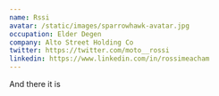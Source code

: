 ```yaml
---
name: Rssi
avatar: /static/images/sparrowhawk-avatar.jpg
occupation: Elder Degen
company: Alto Street Holding Co
twitter: https://twitter.com/moto__rossi
linkedin: https://www.linkedin.com/in/rossimeacham
---
```


And there it is
